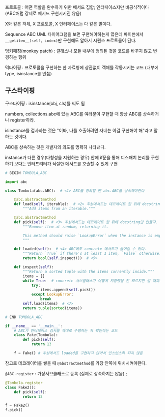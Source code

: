 프로토콜 : 어떤 역할을 완수하기 위한 메서드 집합; 인터페이스지만 비공식적이다 (ABC처럼 강제로 메서드 구현시키진 않음)

X와 같은 객체, X 프로토콜, X 인터페이스는 다 같은 말이다.

Sequence ABC UML 다이어그램을 보면 구현해야하는게 많은데 파이썬에서 `__getitem__(self, index)`만 구현해도 알아서 시퀀스 프로토콜이 된다.

멍키패칭(monkey patch) : 클래스나 모듈 내부에 정의된 것을 코드를 바꾸지 않고 변경하는 행위

덕타이핑 : 프로토콜을 구현하는 한 자료형에 상관없이 객체를 작동시키는 코드 (내부에 type, isinstance를 안씀)

## 구스타이핑

구스타이핑 : isinstance(obj, cls)를 써도 됨

numbers, collections.abc에 있는 ABC를 여러분이 구현할 때 항상 ABC를 상속하거나 register하라.

isinstance를 검사하는 것은 "이봐, 나를 호출하려면 자네는 이걸 구현해야 해"라고 말하는 것이다.

ABC를 상속하는 것은 개발자의 의도를 명확히 나타낸다.

instance가 다른 경우(다형성을 지원하는 경우) 안에 if문을 통해 디스패치 논리를 구현하기 보다는 인터프리터가 적절한 메서드를 호출할 수 있게 구현

```python
# BEGIN TOMBOLA_ABC

import abc

class Tombola(abc.ABC):  # <1> ABC를 정의할 땐 abc.ABC를 상속해야한다

    @abc.abstractmethod
    def load(self, iterable):  # <2> 추상메서드는 데코레이트 한 뒤에 docstring만 만들자.
        """Add items from an iterable."""

    @abc.abstractmethod
    def pick(self):  # <3> 추상메서드는 데코레이트 한 뒤에 docstring만 만들자.
        """Remove item at random, returning it.

        This method should raise `LookupError` when the instance is empty.
        """

    def loaded(self):  # <4> ABC에도 concrete 메서드가 들어갈 수 있다.
        """Return `True` if there's at least 1 item, `False` otherwise."""
        return bool(self.inspect())  # <5> 

    def inspect(self):
        """Return a sorted tuple with the items currently inside."""
        items = []
        while True:  # concrete 서브클래스가 어떻게 저장했을 진 모르지만 빌 때까지 pick을 계속해서 리스트를 뽑아 낼 수 있음
            try:
                items.append(self.pick())
            except LookupError:
                break
        self.load(items)  # <7>
        return tuple(sorted(items))

# END TOMBOLA_ABC

if __name__ == '__main__':
    # ABC가 인터페이스 검사를 제대로 수행하는 지 확인하는 코드
    class Fake(Tombola):
        def pick(self):
            return 13

    f = Fake() # 추상메서드 loaded를 구현하지 않아서 인스턴스화 되지 않음
```

참고로 데코레이터를 쌓을 때 `@abstractmethod`를 가장 안쪽에 위치시켜야한다.

`@ABC.register` : 가상서브클래스로 등록 (실제로 상속하지는 않음) ;

```python
@Tombola.register
class Fake2():
    def pick(self):
        return 13

f = Fake2()
f.pick()
```

